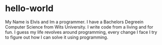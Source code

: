 # hello-world

My Name is Elvis and Im a programmer. I have a Bachelors Degreein Computer Science from Wits University. I write code from a living and for fun. I guess my life revolves around programming, every change I face I try to figure out how I can solve it using programming.
